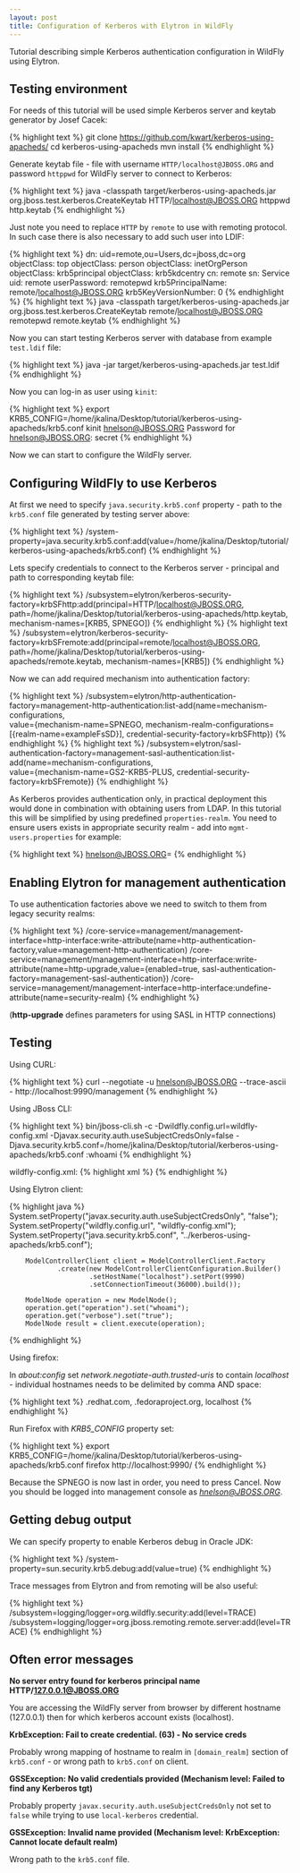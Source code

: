 ```yaml
---
layout: post
title: Configuration of Kerberos with Elytron in WildFly
---
```


Tutorial describing simple Kerberos authentication configuration in WildFly using Elytron.

## Testing environment

For needs of this tutorial will be used simple Kerberos server and keytab generator by Josef Cacek:

{% highlight text %}
git clone https://github.com/kwart/kerberos-using-apacheds/
cd kerberos-using-apacheds
mvn install
{% endhighlight %}

Generate keytab file - file with username `HTTP/localhost@JBOSS.ORG` and password `httppwd` for WildFly server to connect to Kerberos:

{% highlight text %}
java -classpath target/kerberos-using-apacheds.jar org.jboss.test.kerberos.CreateKeytab HTTP/localhost@JBOSS.ORG httppwd http.keytab
{% endhighlight %}

Just note you need to replace `HTTP` by `remote` to use with remoting protocol. In such case there is also necessary to add such user into LDIF:

{% highlight text %}
dn: uid=remote,ou=Users,dc=jboss,dc=org
objectClass: top
objectClass: person
objectClass: inetOrgPerson
objectClass: krb5principal
objectClass: krb5kdcentry
cn: remote
sn: Service
uid: remote
userPassword: remotepwd
krb5PrincipalName: remote/localhost@JBOSS.ORG
krb5KeyVersionNumber: 0
{% endhighlight %}
{% highlight text %}
java -classpath target/kerberos-using-apacheds.jar org.jboss.test.kerberos.CreateKeytab remote/localhost@JBOSS.ORG remotepwd remote.keytab
{% endhighlight %}

Now you can start testing Kerberos server with database from example `test.ldif` file:

{% highlight text %}
java -jar target/kerberos-using-apacheds.jar test.ldif
{% endhighlight %}

Now you can log-in as user using `kinit`:

{% highlight text %}
export KRB5_CONFIG=/home/jkalina/Desktop/tutorial/kerberos-using-apacheds/krb5.conf
kinit hnelson@JBOSS.ORG
Password for hnelson@JBOSS.ORG: secret
{% endhighlight %}

Now we can start to configure the WildFly server.

## Configuring WildFly to use Kerberos

At first we need to specify `java.security.krb5.conf` property - path to the `krb5.conf` file generated by testing server above:

{% highlight text %}
/system-property=java.security.krb5.conf:add(value=/home/jkalina/Desktop/tutorial/kerberos-using-apacheds/krb5.conf)
{% endhighlight %}

Lets specify credentials to connect to the Kerberos server - principal and path to corresponding keytab file:

{% highlight text %}
/subsystem=elytron/kerberos-security-factory=krbSFhttp:add(principal=HTTP/localhost@JBOSS.ORG, path=/home/jkalina/Desktop/tutorial/kerberos-using-apacheds/http.keytab, mechanism-names=[KRB5, SPNEGO])
{% endhighlight %}
{% highlight text %}
/subsystem=elytron/kerberos-security-factory=krbSFremote:add(principal=remote/localhost@JBOSS.ORG, path=/home/jkalina/Desktop/tutorial/kerberos-using-apacheds/remote.keytab, mechanism-names=[KRB5])
{% endhighlight %}

Now we can add required mechanism into authentication factory:

{% highlight text %}
/subsystem=elytron/http-authentication-factory=management-http-authentication:list-add(name=mechanism-configurations, \
    value={mechanism-name=SPNEGO, mechanism-realm-configurations=[{realm-name=exampleFsSD}], credential-security-factory=krbSFhttp})
{% endhighlight %}
{% highlight text %}
/subsystem=elytron/sasl-authentication-factory=management-sasl-authentication:list-add(name=mechanism-configurations, \
    value={mechanism-name=GS2-KRB5-PLUS, credential-security-factory=krbSFremote})
{% endhighlight %}

As Kerberos provides authentication only, in practical deployment this would done in combination with obtaining users from LDAP.
In this tutorial this will be simplified by using predefined `properties-realm`. You need to ensure users exists in appropriate security realm - add into `mgmt-users.properties` for example:

{% highlight text %}
hnelson@JBOSS.ORG=
{% endhighlight %}

## Enabling Elytron for management authentication

To use authentication factories above we need to switch to them from legacy security realms:

{% highlight text %}
/core-service=management/management-interface=http-interface:write-attribute(name=http-authentication-factory,value=management-http-authentication)
/core-service=management/management-interface=http-interface:write-attribute(name=http-upgrade,value={enabled=true, sasl-authentication-factory=management-sasl-authentication})
/core-service=management/management-interface=http-interface:undefine-attribute(name=security-realm)
{% endhighlight %}

(**http-upgrade** defines parameters for using SASL in HTTP connections)

## Testing

Using CURL:

{% highlight text %}
curl  --negotiate -u hnelson@JBOSS.ORG --trace-ascii - http://localhost:9990/management
{% endhighlight %}

Using JBoss CLI:

{% highlight text %}
bin/jboss-cli.sh -c -Dwildfly.config.url=wildfly-config.xml -Djavax.security.auth.useSubjectCredsOnly=false -Djava.security.krb5.conf=/home/jkalina/Desktop/tutorial/kerberos-using-apacheds/krb5.conf :whoami
{% endhighlight %}

wildfly-config.xml:
{% highlight xml %}
<configuration>
    <authentication-client xmlns="urn:elytron:1.0">
        <authentication-rules>
            <rule use-configuration="conf" />
        </authentication-rules>
        <authentication-configurations>
             <configuration name="conf">
                 <sasl-mechanism-selector selector="GS2-KRB5"/>
                 <credentials>
                     <!-- use ticket cache from kinit -->
                     <local-kerberos mechanism-names="KRB5" />
                 </credentials>
             </configuration>
        </authentication-configurations>
    </authentication-client>
</configuration>
{% endhighlight %}

Using Elytron client:

{% highlight java %}
        System.setProperty("javax.security.auth.useSubjectCredsOnly", "false");
        System.setProperty("wildfly.config.url", "wildfly-config.xml");
        System.setProperty("java.security.krb5.conf", "../kerberos-using-apacheds/krb5.conf");

        ModelControllerClient client = ModelControllerClient.Factory
                .create(new ModelControllerClientConfiguration.Builder()
                        .setHostName("localhost").setPort(9990)
                        .setConnectionTimeout(36000).build());

        ModelNode operation = new ModelNode();
        operation.get("operation").set("whoami");
        operation.get("verbose").set("true");
        ModelNode result = client.execute(operation);
{% endhighlight %}

Using firefox:

In *about:config* set *network.negotiate-auth.trusted-uris* to contain *localhost* - individual hostnames needs to be delimited by comma AND space:

{% highlight text %}
.redhat.com, .fedoraproject.org, localhost
{% endhighlight %}

Run Firefox with *KRB5_CONFIG* property set:

{% highlight text %}
export KRB5_CONFIG=/home/jkalina/Desktop/tutorial/kerberos-using-apacheds/krb5.conf
firefox http://localhost:9990/
{% endhighlight %}

Because the SPNEGO is now last in order, you need to press Cancel. Now you should be logged into management console as *hnelson@JBOSS.ORG*.

## Getting debug output

We can specify property to enable Kerberos debug in Oracle JDK:

{% highlight text %}
/system-property=sun.security.krb5.debug:add(value=true)
{% endhighlight %}

Trace messages from Elytron and from remoting will be also useful:

{% highlight text %}
/subsystem=logging/logger=org.wildfly.security:add(level=TRACE)
/subsystem=logging/logger=org.jboss.remoting.remote.server:add(level=TRACE)
{% endhighlight %}

## Often error messages

**No server entry found for kerberos principal name HTTP/127.0.0.1@JBOSS.ORG**

You are accessing the WildFly server from browser by different hostname (127.0.0.1) then for which kerberos account exists (localhost).

**KrbException: Fail to create credential. (63) - No service creds**

Probably wrong mapping of hostname to realm in `[domain_realm]` section of `krb5.conf` - or wrong path to `krb5.conf` on client.

**GSSException: No valid credentials provided (Mechanism level: Failed to find any Kerberos tgt)**

Probably property `javax.security.auth.useSubjectCredsOnly` not set to `false` while trying to use `local-kerberos` credential.

**GSSException: Invalid name provided (Mechanism level: KrbException: Cannot locate default realm)**

Wrong path to the `krb5.conf` file.

